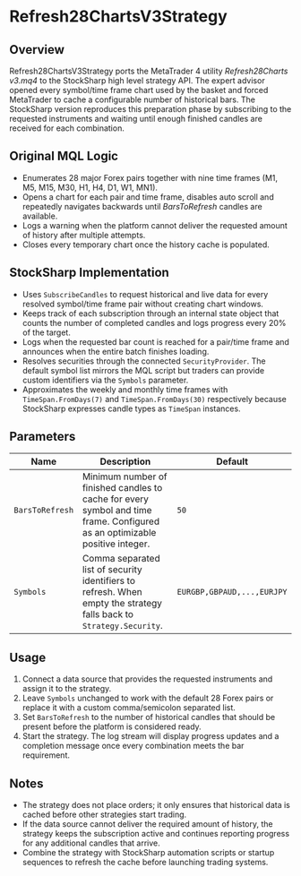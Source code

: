 # Refresh28ChartsV3Strategy

## Overview
Refresh28ChartsV3Strategy ports the MetaTrader 4 utility *Refresh28Charts v3.mq4* to the StockSharp high level strategy API. The expert advisor opened every symbol/time frame chart used by the basket and forced MetaTrader to cache a configurable number of historical bars. The StockSharp version reproduces this preparation phase by subscribing to the requested instruments and waiting until enough finished candles are received for each combination.

## Original MQL Logic
- Enumerates 28 major Forex pairs together with nine time frames (M1, M5, M15, M30, H1, H4, D1, W1, MN1).
- Opens a chart for each pair and time frame, disables auto scroll and repeatedly navigates backwards until *BarsToRefresh* candles are available.
- Logs a warning when the platform cannot deliver the requested amount of history after multiple attempts.
- Closes every temporary chart once the history cache is populated.

## StockSharp Implementation
- Uses `SubscribeCandles` to request historical and live data for every resolved symbol/time frame pair without creating chart windows.
- Keeps track of each subscription through an internal state object that counts the number of completed candles and logs progress every 20% of the target.
- Logs when the requested bar count is reached for a pair/time frame and announces when the entire batch finishes loading.
- Resolves securities through the connected `SecurityProvider`. The default symbol list mirrors the MQL script but traders can provide custom identifiers via the `Symbols` parameter.
- Approximates the weekly and monthly time frames with `TimeSpan.FromDays(7)` and `TimeSpan.FromDays(30)` respectively because StockSharp expresses candle types as `TimeSpan` instances.

## Parameters
| Name | Description | Default |
| --- | --- | --- |
| `BarsToRefresh` | Minimum number of finished candles to cache for every symbol and time frame. Configured as an optimizable positive integer. | `50` |
| `Symbols` | Comma separated list of security identifiers to refresh. When empty the strategy falls back to `Strategy.Security`. | `EURGBP,GBPAUD,...,EURJPY` |

## Usage
1. Connect a data source that provides the requested instruments and assign it to the strategy.
2. Leave `Symbols` unchanged to work with the default 28 Forex pairs or replace it with a custom comma/semicolon separated list.
3. Set `BarsToRefresh` to the number of historical candles that should be present before the platform is considered ready.
4. Start the strategy. The log stream will display progress updates and a completion message once every combination meets the bar requirement.

## Notes
- The strategy does not place orders; it only ensures that historical data is cached before other strategies start trading.
- If the data source cannot deliver the required amount of history, the strategy keeps the subscription active and continues reporting progress for any additional candles that arrive.
- Combine the strategy with StockSharp automation scripts or startup sequences to refresh the cache before launching trading systems.
